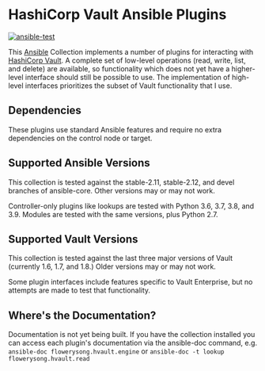 # HashiCorp Vault Ansible Plugins

[![ansible-test](https://github.com/flowerysong/ansible-flowerysong.hvault/actions/workflows/ansible-test.yml/badge.svg)](https://github.com/flowerysong/ansible-flowerysong.hvault/actions/workflows/ansible-test.yml)

This [Ansible](https://www.ansible.com/) Collection implements
a number of plugins for interacting with [HashiCorp
Vault](https://vaultproject.io/). A complete set of low-level
operations (read, write, list, and delete) are available, so
functionality which does not yet have a higher-level interface should
still be possible to use. The implementation of high-level interfaces
prioritizes the subset of Vault functionality that I use.

## Dependencies

These plugins use standard Ansible features and require no extra
dependencies on the control node or target.

## Supported Ansible Versions

This collection is tested against the stable-2.11, stable-2.12, and
devel branches of ansible-core. Other versions may or may not work.

Controller-only plugins like lookups are tested with Python 3.6, 3.7,
3.8, and 3.9. Modules are tested with the same versions, plus Python
2.7.

## Supported Vault Versions

This collection is tested against the last three major versions of
Vault (currently 1.6, 1.7, and 1.8.) Older versions may or may not
work.

Some plugin interfaces include features specific to Vault Enterprise,
but no attempts are made to test that functionality.

## Where's the Documentation?

Documentation is not yet being built. If you have the collection
installed you can access each plugin's documentation via the
ansible-doc command, e.g. `ansible-doc flowerysong.hvault.engine` or
`ansible-doc -t lookup flowerysong.hvault.read`
